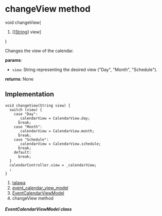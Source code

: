
<div>

# changeView method

</div>


void changeView(

1.  [[[String](https://api.flutter.dev/flutter/dart-core/String-class.html)]
    view]

)



Changes the view of the calendar.

**params**:

-   `view`: String representing the desired view (\"Day\", \"Month\",
    \"Schedule\").

**returns**: None



## Implementation

``` language-dart
void changeView(String view) {
  switch (view) {
    case "Day":
      _calendarView = CalendarView.day;
      break;
    case "Month":
      _calendarView = CalendarView.month;
      break;
    case "Schedule":
      _calendarView = CalendarView.schedule;
      break;
    default:
      break;
  }
  calendarController.view = _calendarView;
  ;
}
```







1.  [talawa](../../index.html)
2.  [event_calendar_view_model](../../view_model_after_auth_view_models_event_view_models_event_calendar_view_model/)
3.  [EventCalendarViewModel](../../view_model_after_auth_view_models_event_view_models_event_calendar_view_model/EventCalendarViewModel-class.html)
4.  changeView method

##### EventCalendarViewModel class







